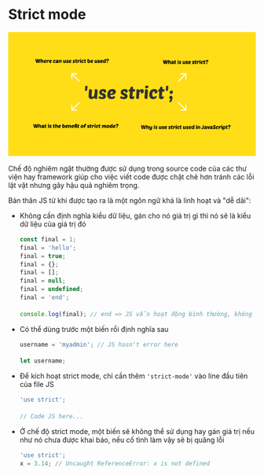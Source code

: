 # Strict mode

![](../images/use-strict-banner.png)

Chế độ nghiêm ngặt thường được sử dụng trong source code của các thư viện hay framework giúp cho việc viết code được chặt chẽ hơn tránh các lỗi lặt vặt nhưng gây hậu quả nghiêm trọng.

Bản thân JS từ khi được tạo ra là một ngôn ngữ khá là linh hoạt và "dễ dãi":

  - Không cần định nghĩa kiểu dữ liệu, gán cho nó giá trị gì thì nó sẽ là kiểu dữ liệu của giá trị đó

    ```js
    const final = 1;
    final = 'hello';
    final = true;
    final = {};
    final = [];
    final = null;
    final = undefined;
    final = 'end';

    console.log(final); // end => JS vẫn hoạt động bình thường, không lỗi
    ```

  - Có thể dùng trước một biến rồi định nghĩa sau

    ```js
    username = 'myadmin'; // JS hasn't error here

    let username;
    ```

- Để kích hoạt strict mode, chỉ cần thêm `'strict-mode'` vào line đầu tiên của file JS

  ```javascript
  'use strict';

  // Code JS here...
  ```

- Ở chế độ strict mode, một biến sẽ không thể sử dụng hay gán giá trị nếu như nó chưa được khai báo, nếu cố tình làm vậy sẽ bị quăng lỗi

  ```js
  'use strict';
  x = 3.14; // Uncaught ReferenceError: x is not defined
  ```
